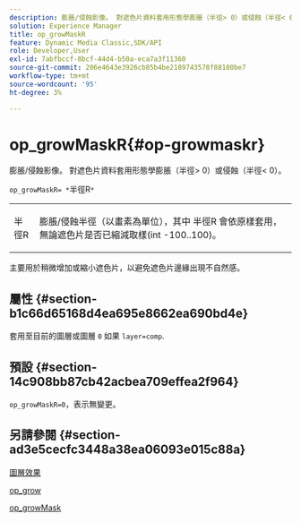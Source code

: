```yaml
---
description: 膨脹/侵蝕影像。 對遮色片資料套用形態學膨脹（半徑> 0）或侵蝕（半徑< 0）。
solution: Experience Manager
title: op_growMaskR
feature: Dynamic Media Classic,SDK/API
role: Developer,User
exl-id: 7abfbccf-8bcf-44d4-b50a-eca7a3f11360
source-git-commit: 206e4643e3926cb85b4be2189743578f88180be7
workflow-type: tm+mt
source-wordcount: '95'
ht-degree: 3%

---
```


# op_growMaskR{#op-growmaskr}

膨脹/侵蝕影像。 對遮色片資料套用形態學膨脹（半徑> 0）或侵蝕（半徑&lt; 0）。

`op_growMaskR= *`半徑R`*`

<table id="simpletable_3BAA4523D29E447FA7A4C9009B3E8344"> 
 <tr class="strow"> 
  <td class="stentry"> <p><span class="codeph"><span class="varname"> 半徑R</span></span> </p> </td> 
  <td class="stentry"> <p>膨脹/侵蝕半徑（以畫素為單位），其中 <span class="codeph"><span class="varname"> 半徑R</span></span> 會依原樣套用，無論遮色片是否已縮減取樣(int -100..100)。 </p></td> 
 </tr> 
</table>

主要用於稍微增加或縮小遮色片，以避免遮色片邊緣出現不自然感。

## 屬性 {#section-b1c66d65168d4ea695e8662ea690bd4e}

套用至目前的圖層或圖層 `0` 如果 `layer=comp`.

## 預設 {#section-14c908bb87cb42acbea709effea2f964}

`op_growMaskR=0`，表示無變更。

## 另請參閱 {#section-ad3e5cecfc3448a38ea06093e015c88a}

[圖層效果](../../../../../is-api/http-ref/image-serving-api-ref/c-http-protocol-reference/c-syntax-and-features/r-layer-effects.md#reference-82a6b5311b3d4471ad2799adb3b2201c)

[op_grow](../../../../../is-api/http-ref/image-serving-api-ref/c-http-protocol-reference/c-command-reference/r-op-grow.md#reference-f95f3291c78c42b9a34b1b7e177e739a)

[op_growMask](../../../../../is-api/http-ref/image-serving-api-ref/c-http-protocol-reference/c-command-reference/r-op-growmask.md#reference-f0f9000af3ae43aba73d3ac1826710a1)
